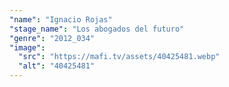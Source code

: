 ```yaml
---
"name": "Ignacio Rojas"
"stage_name": "Los abogados del futuro"
"genre": "2012_034"
"image":
  "src": "https://mafi.tv/assets/40425481.webp"
  "alt": "40425481"
---
```

